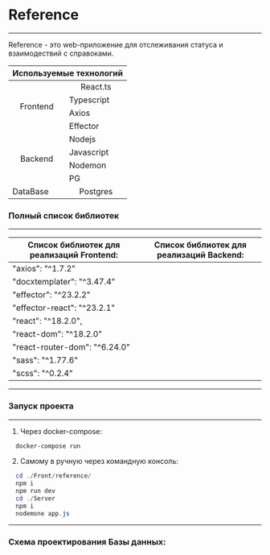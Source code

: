 

# Reference
---
<p>Reference - это web-приложение для отслеживания статуса и  взаимодествий с справоками.</p>
<table>
    <thead>
            <tr>
            <th colspan=2 >Используемые технологий</th>
        </tr>
    </thead>
    <tbody>
        <tr>
            <td rowspan=4 align="center">Frontend</td>
            <td  align="center">React.ts</td>
        </tr>
        <tr> <td> Typescript</td></tr>
        <tr><td> Axios</td></tr>
        <tr> <td>Effector</td></tr>
        <tr>
            <td rowspan=4 align="center">Backend</td>
            <td> Nodejs</td>
        </tr>
        <tr> <td>Javascript</td></tr> 
        <tr> <td>Nodemon</td></tr>
        <tr> <td>PG</td></tr>
        <tr>
            <td> DataBase</td>
            <td align="center">Postgres</td>
        </tr>
    </tbody>
</table>

### Полный список библиотек
---

| Список библиотек для реализаций Frontend: | Список библиотек для реализаций Backend:|
|-------------------------------------------|-----------------------------------------|
|       "axios": "^1.7.2"                   |                                         |
|       "docxtemplater": "^3.47.4"          |                                         |
|       "effector": "^23.2.2"               |                                         |
|       "effector-react": "^23.2.1"         |                                         |
|       "react": "^18.2.0",                 |                                         |
|       "react-dom": "^18.2.0"              |                                         |
|       "react-router-dom": "^6.24.0"       |                                         |
|       "sass": "^1.77.6"                   |                                         |
|       "scss": "^0.2.4"                    |                                         |

---
### Запуск проекта
---
  1) Через docker-compose:
  ```bash
    docker-compose run
 ```   
  2) Самому в ручную через командную консоль:
  ```powershell
    cd ./Front/reference/
    npm i
    npm run dev
    cd ./Server
    npm i
    nodemone app.js
 ```
---
### Схема проектирования Базы данных:

